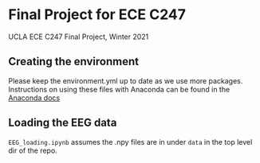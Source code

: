 # Final Project for ECE C247
UCLA ECE C247 Final Project, Winter 2021

## Creating the environment
Please keep the environment.yml up to date as we use more packages. Instructions
on using these files with Anaconda can be found in the
[Anaconda docs](https://docs.conda.io/projects/conda/en/latest/user-guide/tasks/manage-environments.html#creating-an-environment-from-an-environment-yml-file)

## Loading the EEG data
`EEG_loading.ipynb` assumes the .npy files are in under `data` in the top level dir of the repo.

